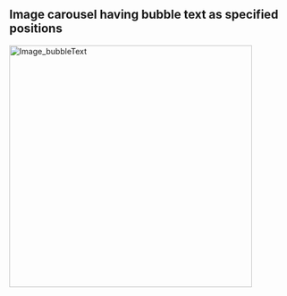 ## Image carousel having bubble text as specified positions

<img width="434" alt="Image_bubbleText" src="https://github.com/user-attachments/assets/5d19bb84-433b-439f-b46e-ea7b9aabff84" />
